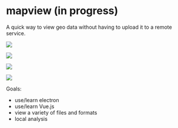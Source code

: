 # mapview (in progress)

A quick way to view geo data without having to upload it to a remote service.

![](https://i.imgur.com/ibffl64.png)

![](https://i.imgur.com/hHJwdjY.jpg)

![](https://i.imgur.com/kOWy3tC.jpg)

![](https://i.imgur.com/mVbN9S4.jpg)

Goals:
- use/learn electron
- use/learn Vue.js
- view a variety of files and formats
- local analysis
